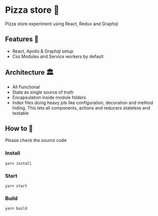 # Pizza store 🍕 
Pizza store experiment using React, Redux and Graphql

## Features 🤘
* React, Apollo & Graphql setup 
* Css Modules and Service workers by default

## Architecture 🏛
* All Functional
* State as single source of truth
* Encapsulation inside module folders
* Index files doing heavy job like configuration, decoration and method hiding. This lets all components, actions and reducers stateless and testable


## How to 🤔

Please check the source code 

### Install
`yarn install`

### Start
`yarn start`

### Build
`yarn build`

